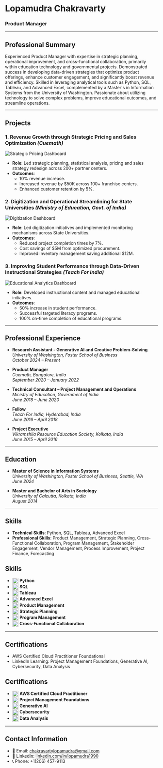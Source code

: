 
# Lopamudra Chakravarty

### Product Manager

---

## Professional Summary

Experienced Product Manager with expertise in strategic planning, operational improvement, and cross-functional collaboration, primarily within education technology and governmental projects. Demonstrated success in developing data-driven strategies that optimize product offerings, enhance customer engagement, and significantly boost revenue and efficiency. Skilled in leveraging analytical tools such as Python, SQL, Tableau, and Advanced Excel, complemented by a Master's in Information Systems from the University of Washington. Passionate about utilizing technology to solve complex problems, improve educational outcomes, and streamline operations.

---

## Projects

### 1. Revenue Growth through Strategic Pricing and Sales Optimization *(Cuemath)*
![Strategic Pricing Dashboard](CueM.png)
- **Role**: Led strategic planning, statistical analysis, pricing and sales strategy redesign across 200+ partner centers.
- **Outcomes**:
  - 10% revenue increase.
  - Increased revenue by $50K across 100+ franchise centers.
  - Enhanced customer retention by 5%.

### 2. Digitization and Operational Streamlining for State Universities *(Ministry of Education, Govt. of India)*
![Digitization Dashboard](MOE.png)
- **Role**: Led digitization initiatives and implemented monitoring mechanisms across State Universities.
- **Outcomes**:
  - Reduced project completion times by 7%.
  - Cost savings of $5M from optimized procurement.
  - Improved inventory management saving additional $12M.

### 3. Improving Student Performance through Data-Driven Instructional Strategies *(Teach For India)*
![Educational Analytics Dashboard](TFI.png)
- **Role**: Developed instructional content and managed educational initiatives.
- **Outcomes**:
  - 50% increase in student performance.
  - Successful targeted literacy programs.
  - 100% on-time completion of educational programs.
---

## Professional Experience

- **Research Assistant - Generative AI and Creative Problem-Solving**  
  *University of Washington, Foster School of Business*  
  *October 2024 – Present*

- **Product Manager**  
  *Cuemath, Bangalore, India*  
  *September 2020 – January 2022*

- **Technical Consultant – Project Management and Operations**  
  *Ministry of Education, Government of India*  
  *June 2018 – June 2020*

- **Fellow**  
  *Teach For India, Hyderabad, India*  
  *June 2016 – April 2018*

- **Project Executive**  
  *Vikramshila Resource Education Society, Kolkata, India*  
  *June 2015 – April 2016*

---

## Education

- **Master of Science in Information Systems**  
  *University of Washington, Foster School of Business, Seattle, WA*  
  *June 2024*

- **Master and Bachelor of Arts in Sociology**  
  *University of Calcutta, Kolkata, India*  
  *August 2014*

---

## Skills

- **Technical Skills**: Python, SQL, Tableau, Advanced Excel
- **Professional Skills**: Product Management, Strategic Planning, Cross-Functional Collaboration, Program Management, Stakeholder Engagement, Vendor Management, Process Improvement, Project Finance, Forecasting

## Skills

- <img src="icons/python_icon.png" alt="Python Icon" width="20" style="vertical-align:middle;"> **Python**
- <img src="icons/sql_icon.png" alt="SQL Icon" width="20" style="vertical-align:middle;"> **SQL**
- <img src="icons/tableau_icon.png" alt="Tableau Icon" width="20" style="vertical-align:middle;"> **Tableau**
- <img src="icons/advanced_excel_icon.png" alt="Advanced Excel Icon" width="20" style="vertical-align:middle;"> **Advanced Excel**
- <img src="icons/product_management_icon.png" alt="Product Management Icon" width="20" style="vertical-align:middle;"> **Product Management**
- <img src="icons/strategic_planning_icon.png" alt="Strategic Planning Icon" width="20" style="vertical-align:middle;"> **Strategic Planning**
- <img src="icons/program_management_icon.png" alt="Program Management Icon" width="20" style="vertical-align:middle;"> **Program Management**
- <img src="icons/cross_functional_icon.png" alt="Cross-Functional Collaboration Icon" width="20" style="vertical-align:middle;"> **Cross-Functional Collaboration**


---

## Certifications

- AWS Certified Cloud Practitioner Foundational
- LinkedIn Learning: Project Management Foundations, Generative AI, Cybersecurity, Data Analysis

## Certifications

- <img src="icons/aws_icon.png" alt="AWS Certified Cloud Practitioner Icon" width="20" style="vertical-align:middle;"> **AWS Certified Cloud Practitioner**
- <img src="icons/pm_icon.png" alt="Project Management Foundations Icon" width="20" style="vertical-align:middle;"> **Project Management Foundations**
- <img src="icons/ai_icon.png" alt="Generative AI Icon" width="20" style="vertical-align:middle;"> **Generative AI**
- <img src="icons/cybersecurity_icon.png" alt="Cybersecurity Icon" width="20" style="vertical-align:middle;"> **Cybersecurity**
- <img src="icons/data_analysis_icon.png" alt="Data Analysis Icon" width="20" style="vertical-align:middle;"> **Data Analysis**


---

## Contact Information

- 📧 Email: [chakravartylopamudra@gmail.com](mailto:chakravartylopamudra@gmail.com)  
- 🔗 LinkedIn: [linkedin.com/in/lopamudra1990](https://linkedin.com/in/lopamudra1990)  
- 📞 Phone: +1(206) 457-9113

